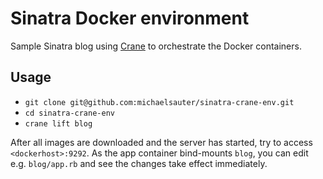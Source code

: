 # Sinatra Docker environment
Sample Sinatra blog using [Crane](https://github.com/michaelsauter/crane) to
orchestrate the Docker containers.

## Usage
* `git clone git@github.com:michaelsauter/sinatra-crane-env.git`
* `cd sinatra-crane-env`
* `crane lift blog`

After all images are downloaded and the server has started, try to access
`<dockerhost>:9292`. As the app container bind-mounts `blog`, you can edit e.g.
`blog/app.rb` and see the changes take effect immediately.